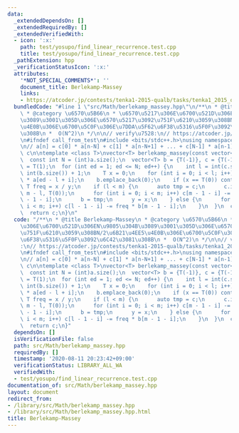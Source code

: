 ```yaml
---
data:
  _extendedDependsOn: []
  _extendedRequiredBy: []
  _extendedVerifiedWith:
  - icon: ':x:'
    path: test/yosupo/find_linear_recurrence.test.cpp
    title: test/yosupo/find_linear_recurrence.test.cpp
  _pathExtension: hpp
  _verificationStatusIcon: ':x:'
  attributes:
    '*NOT_SPECIAL_COMMENTS*': ''
    document_title: Berlekamp-Massey
    links:
    - https://atcoder.jp/contests/tenka1-2015-qualb/tasks/tenka1_2015_qualB_c
  bundledCode: "#line 1 \"src/Math/berlekamp_massey.hpp\"\n/**\n * @title Berlekamp-Massey\n\
    \ * @category \u6570\u5B66\n * \u6570\u5217\u306E\u6700\u521D\u306EN\u9805\u304B\
    \u3089\u3001\u305D\u306E\u6570\u5217\u3092\u751F\u6210\u3059\u308BN/2\u6B21\u4EE5\
    \u4E0B\u306E\u6700\u5C0F\u306E\u7DDA\u5F62\u6F38\u5316\u5F0F\u3092\u6C42\u3081\
    \u308B\n *  O(N^2)\n */\n\n// verify\u7528:\n// https://atcoder.jp/contests/tenka1-2015-qualb/tasks/tenka1_2015_qualB_c\n\
    \n#ifndef call_from_test\n#include <bits/stdc++.h>\nusing namespace std;\n#endif\n\
    \n// a[n] = c[0] * a[n-N] + c[1] * a[n-N+1] + ... + c[N-1] * a[n-1]\n// return\
    \ c\n\ntemplate <class T>\nvector<T> berlekamp_massey(const vector<T> &a) {\n\
    \  const int N = (int)a.size();\n  vector<T> b = {T(-1)}, c = {T(-1)};\n  T y\
    \ = T(1);\n  for (int ed = 1; ed <= N; ed++) {\n    int l = int(c.size()), m =\
    \ int(b.size()) + 1;\n    T x = 0;\n    for (int i = 0; i < l; i++) x += c[i]\
    \ * a[ed - l + i];\n    b.emplace_back(0);\n    if (x == T(0)) continue;\n   \
    \ T freq = x / y;\n    if (l < m) {\n      auto tmp = c;\n      c.insert(begin(c),\
    \ m - l, T(0));\n      for (int i = 0; i < m; i++) c[m - 1 - i] -= freq * b[m\
    \ - 1 - i];\n      b = tmp;\n      y = x;\n    } else {\n      for (int i = 0;\
    \ i < m; i++) c[l - 1 - i] -= freq * b[m - 1 - i];\n    }\n  }\n  c.pop_back();\n\
    \  return c;\n}\n"
  code: "/**\n * @title Berlekamp-Massey\n * @category \u6570\u5B66\n * \u6570\u5217\
    \u306E\u6700\u521D\u306EN\u9805\u304B\u3089\u3001\u305D\u306E\u6570\u5217\u3092\
    \u751F\u6210\u3059\u308BN/2\u6B21\u4EE5\u4E0B\u306E\u6700\u5C0F\u306E\u7DDA\u5F62\
    \u6F38\u5316\u5F0F\u3092\u6C42\u3081\u308B\n *  O(N^2)\n */\n\n// verify\u7528\
    :\n// https://atcoder.jp/contests/tenka1-2015-qualb/tasks/tenka1_2015_qualB_c\n\
    \n#ifndef call_from_test\n#include <bits/stdc++.h>\nusing namespace std;\n#endif\n\
    \n// a[n] = c[0] * a[n-N] + c[1] * a[n-N+1] + ... + c[N-1] * a[n-1]\n// return\
    \ c\n\ntemplate <class T>\nvector<T> berlekamp_massey(const vector<T> &a) {\n\
    \  const int N = (int)a.size();\n  vector<T> b = {T(-1)}, c = {T(-1)};\n  T y\
    \ = T(1);\n  for (int ed = 1; ed <= N; ed++) {\n    int l = int(c.size()), m =\
    \ int(b.size()) + 1;\n    T x = 0;\n    for (int i = 0; i < l; i++) x += c[i]\
    \ * a[ed - l + i];\n    b.emplace_back(0);\n    if (x == T(0)) continue;\n   \
    \ T freq = x / y;\n    if (l < m) {\n      auto tmp = c;\n      c.insert(begin(c),\
    \ m - l, T(0));\n      for (int i = 0; i < m; i++) c[m - 1 - i] -= freq * b[m\
    \ - 1 - i];\n      b = tmp;\n      y = x;\n    } else {\n      for (int i = 0;\
    \ i < m; i++) c[l - 1 - i] -= freq * b[m - 1 - i];\n    }\n  }\n  c.pop_back();\n\
    \  return c;\n}"
  dependsOn: []
  isVerificationFile: false
  path: src/Math/berlekamp_massey.hpp
  requiredBy: []
  timestamp: '2020-08-11 20:23:42+09:00'
  verificationStatus: LIBRARY_ALL_WA
  verifiedWith:
  - test/yosupo/find_linear_recurrence.test.cpp
documentation_of: src/Math/berlekamp_massey.hpp
layout: document
redirect_from:
- /library/src/Math/berlekamp_massey.hpp
- /library/src/Math/berlekamp_massey.hpp.html
title: Berlekamp-Massey
---
```

